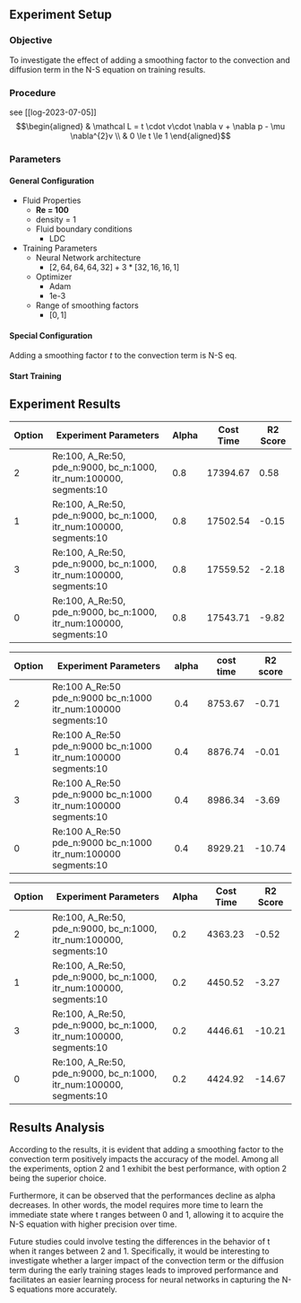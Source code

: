 ## Experiment Setup
### Objective
To investigate the effect of adding a smoothing factor to the convection and diffusion term in the N-S equation on training results.
### Procedure
see [[log-2023-07-05]]
$$\begin{aligned}
& \mathcal L = t \cdot v\cdot \nabla v + \nabla p - \mu \nabla^{2}v \\
& 0 \le t \le 1
\end{aligned}$$
### Parameters
#### General Configuration
- Fluid Properties
	- **Re = 100**
	- density = 1
	- Fluid boundary conditions
		- LDC
- Training Parameters
	- Neural Network architecture
		- $[2, 64, 64, 64, 32] + 3*[32, 16, 16, 1]$
	- Optimizer
		- Adam
		- 1e-3
	- Range of smoothing factors
		- $[0,1]$
#### Special Configuration
Adding a smoothing factor $t$ to the convection term is N-S eq.

#### Start Training

## Experiment Results

| Option | Experiment Parameters                                                         | Alpha | Cost Time | R2 Score |
|--------|-------------------------------------------------------------------------------|-------|-----------|----------|
| 2      | Re:100, A_Re:50, pde_n:9000, bc_n:1000, itr_num:100000, segments:10           | 0.8   | 17394.67  | 0.58     |
| 1      | Re:100, A_Re:50, pde_n:9000, bc_n:1000, itr_num:100000, segments:10           | 0.8   | 17502.54  | -0.15    |
| 3      | Re:100, A_Re:50, pde_n:9000, bc_n:1000, itr_num:100000, segments:10           | 0.8   | 17559.52  | -2.18    |
| 0      | Re:100, A_Re:50, pde_n:9000, bc_n:1000, itr_num:100000, segments:10           | 0.8   | 17543.71  | -9.82    |

| Option | Experiment Parameters | alpha | cost time | R2 score |
| --- | --- | --- | --- | --- |
| 2 | Re:100 A_Re:50 pde_n:9000 bc_n:1000 itr_num:100000 segments:10  | 0.4 | 8753.67 | -0.71 |
| 1 | Re:100 A_Re:50 pde_n:9000 bc_n:1000 itr_num:100000 segments:10  | 0.4 | 8876.74 | -0.01 |
| 3 | Re:100 A_Re:50 pde_n:9000 bc_n:1000 itr_num:100000 segments:10  | 0.4 | 8986.34 | -3.69 |
| 0 | Re:100 A_Re:50 pde_n:9000 bc_n:1000 itr_num:100000 segments:10  | 0.4 | 8929.21 | -10.74 |

| Option | Experiment Parameters                                                         | Alpha | Cost Time | R2 Score |
|--------|-------------------------------------------------------------------------------|-------|-----------|----------|
| 2      | Re:100, A_Re:50, pde_n:9000, bc_n:1000, itr_num:100000, segments:10           | 0.2   | 4363.23  | -0.52    |
| 1      | Re:100, A_Re:50, pde_n:9000, bc_n:1000, itr_num:100000, segments:10           | 0.2   | 4450.52  | -3.27    |
| 3      | Re:100, A_Re:50, pde_n:9000, bc_n:1000, itr_num:100000, segments:10           | 0.2   | 4446.61  | -10.21   |
| 0      | Re:100, A_Re:50, pde_n:9000, bc_n:1000, itr_num:100000, segments:10           | 0.2   | 4424.92  | -14.67   |
## Results Analysis
According to the results, it is evident that adding a smoothing factor to the convection term positively impacts the accuracy of the model. Among all the experiments, option 2 and 1 exhibit the best performance, with option 2 being the superior choice.

Furthermore, it can be observed that the performances decline as alpha decreases. In other words, the model requires more time to learn the immediate state where t ranges between 0 and 1, allowing it to acquire the N-S equation with higher precision over time.

Future studies could involve testing the differences in the behavior of t when it ranges between 2 and 1. Specifically, it would be interesting to investigate whether a larger impact of the convection term or the diffusion term during the early training stages leads to improved performance and facilitates an easier learning process for neural networks in capturing the N-S equations more accurately.
